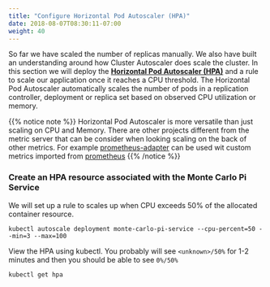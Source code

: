 ```yaml
---
title: "Configure Horizontal Pod Autoscaler (HPA)"
date: 2018-08-07T08:30:11-07:00
weight: 40
---
```


So far we have scaled the number of replicas manually. We also have built an understanding around how Cluster Autoscaler does scale the cluster.
In this section we will deploy the **[Horizontal Pod Autoscaler (HPA)](https://kubernetes.io/docs/tasks/run-application/horizontal-pod-autoscale/)** and a rule to scale our application once it reaches a CPU threshold. The Horizontal Pod Autoscaler automatically scales the number of pods in a replication controller, deployment or replica set based on observed CPU utilization or memory. 

{{% notice note %}}
Horizontal Pod Autoscaler is more versatile than just scaling on CPU and Memory. There are other projects different from the metric server that can be consider when looking scaling on the back of other metrics. For example [prometheus-adapter](https://github.com/helm/charts/tree/master/stable/prometheus-adapter) can be used wit custom metrics imported from [prometheus](https://prometheus.io/)
{{% /notice %}}


### Create an HPA resource associated with the Monte Carlo Pi Service

We will set up a rule to scales up when CPU exceeds 50% of the allocated container resource.

```
kubectl autoscale deployment monte-carlo-pi-service --cpu-percent=50 --min=3 --max=100
```

View the HPA using kubectl. You probably will see `<unknown>/50%` for 1-2 minutes and then you should be able to see `0%/50%`
```
kubectl get hpa
```



